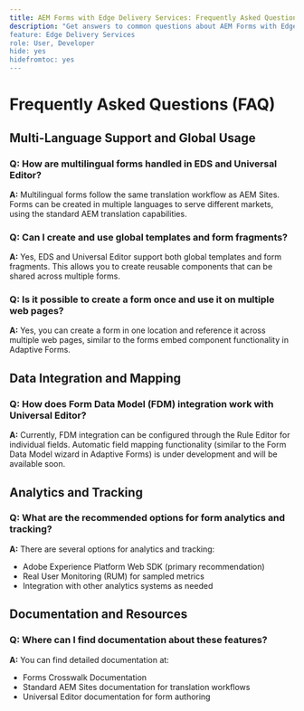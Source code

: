 ```yaml
---
title: AEM Forms with Edge Delivery Services: Frequently Asked Questions (FAQ)
description: "Get answers to common questions about AEM Forms with Edge Delivery Services and Universal Editor. Learn about multilingual forms, global templates, form fragments, analytics, and data integration capabilities.
feature: Edge Delivery Services
role: User, Developer
hide: yes
hidefromtoc: yes
---
```



# Frequently Asked Questions (FAQ)

## Multi-Language Support and Global Usage

### Q: How are multilingual forms handled in EDS and Universal Editor?

**A:** Multilingual forms follow the same translation workflow as AEM Sites. Forms can be created in multiple languages to serve different markets, using the standard AEM translation capabilities.

### Q: Can I create and use global templates and form fragments?

**A:** Yes, EDS and Universal Editor support both global templates and form fragments. This allows you to create reusable components that can be shared across multiple forms.

### Q: Is it possible to create a form once and use it on multiple web pages?

**A:** Yes, you can create a form in one location and reference it across multiple web pages, similar to the forms embed component functionality in Adaptive Forms.

## Data Integration and Mapping

### Q: How does Form Data Model (FDM) integration work with Universal Editor?

**A:** Currently, FDM integration can be configured through the Rule Editor for individual fields. Automatic field mapping functionality (similar to the Form Data Model wizard in Adaptive Forms) is under development and will be available soon.

## Analytics and Tracking

### Q: What are the recommended options for form analytics and tracking?

**A:** There are several options for analytics and tracking:

- Adobe Experience Platform Web SDK (primary recommendation)
- Real User Monitoring (RUM) for sampled metrics
- Integration with other analytics systems as needed

## Documentation and Resources

### Q: Where can I find documentation about these features?

**A:** You can find detailed documentation at:

- Forms Crosswalk Documentation
- Standard AEM Sites documentation for translation workflows
- Universal Editor documentation for form authoring

